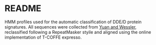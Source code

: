 # README

HMM profiles used for the automatic classification of DDE/D protein signatures. All sequences were collected from [Yuan and Wessler](https://www.pnas.org/doi/abs/10.1073/pnas.1104208108), reclassified following a RepeatMasker styile and aligned using the online implementation of T-COFFE expresso.
